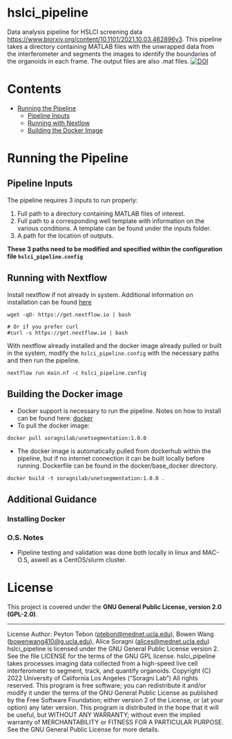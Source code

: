 # hslci_pipeline
Data analysis pipeline for HSLCI screening data https://www.biorxiv.org/content/10.1101/2021.10.03.462896v3. This pipeline takes a directory containing MATLAB files with the unwrapped data from the interferometer and segments the images to identify the boundaries of the organoids in each frame. The output files are also .mat files.
[![DOI](https://zenodo.org/badge/518654120.svg)](https://zenodo.org/badge/latestdoi/518654120)

# Contents

- [Running the Pipeline](#running-the-pipeline)
  - [Pipeline Inputs](#Pipeline-Inputs)
  - [Running with Nextlow](#Running-with-Nextflow)
  - [Building the Docker Image](#Building-the-Docker-Image)


# Running the Pipeline
## Pipeline Inputs
The pipeline requires 3 inputs to run properly:
1. Full path to a directory containing MATLAB files of interest.
2. Full path to a corresponding well template with information on the various conditions. A template can be found under the inputs folder.
3. A path for the location of outputs.

**These 3 paths need to be modified and specified within the configuration file `hslci_pipeline.config`**

## Running with Nextflow
Install nextflow if not already in system. Additional information on installation can be found [here](https://www.nextflow.io/docs/latest/getstarted.html#installation)
```
wget -qO- https://get.nextflow.io | bash

# Or if you prefer curl
#curl -s https://get.nextflow.io | bash
```

With nextflow already installed and the docker image already pulled or built in the system, modify the `hslci_pipeline.config` with the necessary paths and then run the pipeline.
```
nextflow run main.nf -c hslci_pipeline.config
```

## Building the Docker image
- Docker support is necessary to run the pipeline. Notes on how to install can be found here: [docker](https://docs.docker.com/install/)
- To pull the docker image:
```
docker pull soragnilab/unetsegmentation:1.0.0
```
- The docker image is automatically pulled from dockerhub within the pipeline, but if no internet connection it can be built locally before running. Dockerfile can be found in the docker/base_docker directory.
```
docker build -t soragnilab/unetsegmentation:1.0.0 .
```

## Additional Guidance

### Installing Docker


### O.S. Notes
- Pipeline testing and validation was done both locally in linux and MAC-O.S, aswell as a CentOS/slurm cluster.


# License
This project is covered under the **GNU General Public License, version 2.0 (GPL-2.0)**.
___
License
Author: Peyton Tebon (ptebon@mednet.ucla.edu), Bowen Wang (bowenwang410@g.ucla.edu), Alice Soragni (alices@mednet.ucla.edu)
hslci_pipeline is licensed under the GNU General Public License version 2. See the file LICENSE for the terms of the GNU GPL license.
hslci_pipeline takes processes imaging data collected from a high-speed live cell interferometer to segment, track, and quantify organoids.
Copyright (C) 2022 University of California Los Angeles (“Soragni Lab”) All rights reserved.
This program is free software; you can redistribute it and/or modify it under the terms of the GNU General Public License as published by the Free Software Foundation; either version 2 of the License, or (at your option) any later version.
This program is distributed in the hope that it will be useful, but WITHOUT ANY WARRANTY; without even the implied warranty of MERCHANTABILITY or FITNESS FOR A PARTICULAR PURPOSE. See the GNU General Public License for more details.
